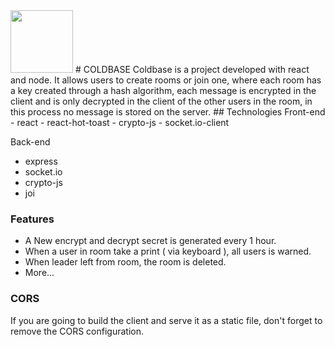 <img src="https://user-images.githubusercontent.com/80170121/147503844-dac0ac55-0f76-47a3-a7b8-5408d37fa180.png" width="100" height="100">
# COLDBASE
Coldbase is a project developed with react and node. It allows users to create rooms or join one, where each room has a key created through a hash algorithm, each message is encrypted in the client and is only decrypted in the client of the other users in the room, in this process no message is stored on the server.
## Technologies
Front-end
- react
- react-hot-toast
- crypto-js
- socket.io-client

Back-end
- express
- socket.io
- crypto-js
- joi
### Features
- A New encrypt and decrypt secret is generated every 1 hour.
- When a user in room take a print ( via keyboard ), all users is warned.
- When leader left from room, the room is deleted.
- More...
### CORS
If you are going to build the client and serve it as a static file, don't forget to remove the CORS configuration.
